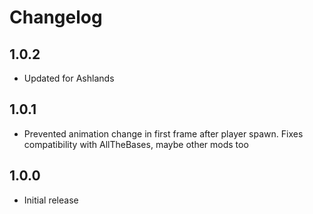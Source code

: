# Changelog

## 1.0.2
- Updated for Ashlands
## 1.0.1
- Prevented animation change in first frame after player spawn. Fixes compatibility with AllTheBases, maybe other mods too
## 1.0.0
- Initial release